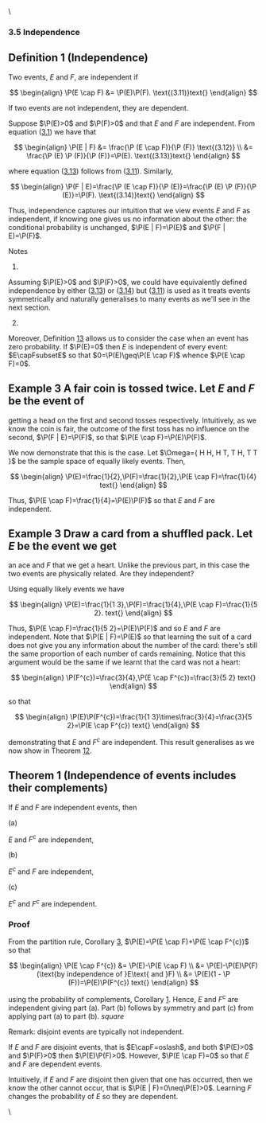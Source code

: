 \



### 3.5 Independence

## Definition 1 (Independence)
Two events, $E$ and $F$, are independent if

$$
\begin{align}
\P(E \cap F) &= \P(E)\P(F). \text{(3.11)}text{}
\end{align}
$$

If two events are not independent, they are dependent.

Suppose $\P(E)>0$ and $\P(F)>0$ and that $E$ and
$F$ are independent. From equation ([3.1](nose7.htm#x17-29002r3.1)) we
have that

$$
\begin{align}
\P(E | F) &= \frac{\P (E \cap F)}{\P (F)} \text{(3.12)} \\ &= \frac{\P (E) \P (F)}{\P (F)}=\P(E). \text{(3.13)}text{}
\end{align}
$$

where equation ([3.13](#x21-33003r3.13)) follows from
([3.11](#x21-33002r3.11)). Similarly,

$$
\begin{align}
\P(F | E)=\frac{\P (E \cap F)}{\P (E)}=\frac{\P (E) \P (F)}{\P (E)}=\P(F). \text{(3.14)}text{}
\end{align}
$$

Thus, independence captures our intuition that we view events $E$ and
$F$ as independent, if knowing one gives us no information about the
other: the conditional probability is unchanged,
$\P(E | F)=\P(E)$ and
$\P(F | E)=\P(F)$.

Notes

1.  

Assuming $\P(E)>0$ and $\P(F)>0$, we could have
equivalently defined independence by either ([3.13](#x21-33003r3.13)) or
([3.14](#x21-33004r3.14)) but ([3.11](#x21-33002r3.11)) is used as it
treats events symmetrically and naturally generalises to many events as
we'll see in the next section.

2.  

Moreover, Definition [13](#x21-3300113) allows us to consider the case
when an event has zero probability. If $\P(E)=0$ then $E$ is
independent of every event: $E\capFsubsetE$ so that
$0=\P(E)\geq\P(E \cap F)$ whence
$\P(E \cap F)=0$.

## Example 3 A fair coin is tossed twice. Let $E$ and $F$ be the event of
getting a head on the first and second tosses respectively. Intuitively,
as we know the coin is fair, the outcome of the first toss has no
influence on the second, $\P(F | E)=\P(F)$,
so that $\P(E \cap F)=\P(E)\P(F)$.

We now demonstrate that this is the case. Let
$\Omega=\{ H H, H T, T H, T T }$ be the sample space of
equally likely events. Then,

$$
\begin{align}
\P(E)=\frac{1}{2},\P(F)=\frac{1}{2},\P(E \cap F)=\frac{1}{4} text{}
\end{align}
$$

Thus,
$\P(E \cap F)=\frac{1}{4}=\P(E)\P(F)$
so that $E$ and $F$ are independent.

## Example 3 Draw a card from a shuffled pack. Let $E$ be the event we get
an ace and $F$ that we get a heart. Unlike the previous part, in this
case the two events are physically related. Are they independent?

Using equally likely events we have

$$
\begin{align}
\P(E)=\frac{1}{1 3},\P(F)=\frac{1}{4},\P(E \cap F)=\frac{1}{5 2}. text{}
\end{align}
$$

Thus,
$\P(E \cap F)=\frac{1}{5 2}=\P(E)\P(F)$
and so $E$ and $F$ are independent. Note that
$\P(E | F)=\P(E)$ so that learning the suit
of a card does not give you any information about the number of the
card: there's still the same proportion of each number of cards
remaining. Notice that this argument would be the same if we learnt that
the card was not a heart:

$$
\begin{align}
\P(F^{c})=\frac{3}{4},\P(E \cap F^{c})=\frac{3}{5 2} text{}
\end{align}
$$

so that

$$
\begin{align}
\P(E)\P(F^{c})=\frac{1}{1 3}\times\frac{3}{4}=\frac{3}{5 2}=\P(E \cap F^{c}) text{}
\end{align}
$$

demonstrating that $E$ and $F^{c}$ are independent. This result
generalises as we now show in Theorem [12](#x21-3301312).

## Theorem 1 (Independence of events includes their complements)
If $E$ and $F$ are independent events, then

(a) 

$E$ and $F^{c}$ are independent,

(b) 

$E^{c}$ and $F$ are independent,

(c) 

$E^{c}$ and $F^{c}$ are independent.

### Proof
 From the partition rule, Corollary [3](nose2.htm#x10-160203),
$\P(E)=\P(E \cap F)+\P(E \cap F^{c})$
so that

$$
\begin{align}
\P(E \cap F^{c}) &= \P(E)-\P(E \cap F)  \\ &= \P(E)-\P(E)\P(F)(\text{by independence of }E\text{ and }F)  \\ &= \P(E)(1 - \P (F))=\P(E)\P(F^{c}) text{}
\end{align}
$$

using the probability of complements, Corollary
[1](nose2.htm#x10-160141). Hence, $E$ and $F^{c}$ are independent giving
part (a). Part (b) follows by symmetry and part (c) from applying part
(a) to part (b). $square$

Remark: disjoint events are typically not independent.

If $E$ and $F$ are disjoint events, that is $E\capF=oslash$, and both
$\P(E)>0$ and $\P(F)>0$ then
$\P(E)\P(F)>0$. However,
$\P(E \cap F)=0$ so that $E$ and $F$ are dependent events.

Intuitively, if $E$ and $F$ are disjoint then given that one has
occurred, then we know the other cannot occur, that is
$\P(E | F)=0\neq\P(E)>0$. Learning $F$
changes the probability of $E$ so they are dependent.

\



